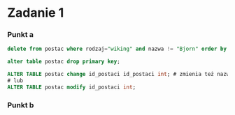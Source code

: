 # Zadanie 1
### Punkt a
```sql
delete from postac where rodzaj="wiking" and nazwa != "Bjorn" order by data_ur asc limit 2;

alter table postac drop primary key;

ALTER TABLE postac change id_postaci id_postaci int; # zmienia też nazwę
# lub
ALTER TABLE postac modify id_postaci int;

```
### Punkt b
```sql

```
